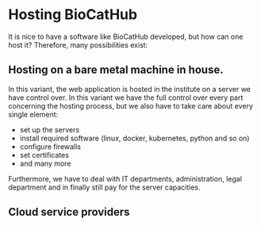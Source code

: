 # Hosting BioCatHub

It is nice to have a software like BioCatHub developed, but how can one host it? Therefore, many possibilities exist:

## Hosting on a bare metal machine in house.

In this variant, the web application is hosted in the institute on a server we have control over. In this variant we have the full control over every part concerning the hosting process, but we also have to take care about every single element:

- set up the servers
- install required software (linux, docker, kubernetes, python and so on)
- configure firewalls
- set certificates 
- and many more

Furthermore, we have to deal with IT departments, administration, legal department and in finally still pay for the server capacities.
## Cloud service providers

